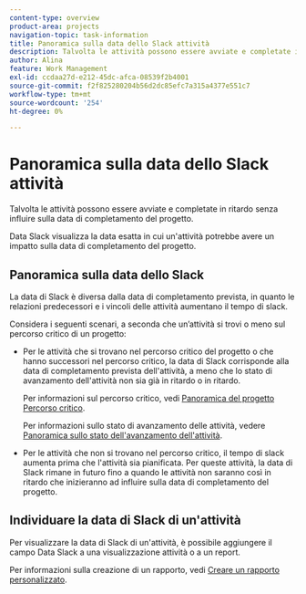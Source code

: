 ```yaml
---
content-type: overview
product-area: projects
navigation-topic: task-information
title: Panoramica sulla data dello Slack attività
description: Talvolta le attività possono essere avviate e completate in ritardo senza influire sulla data di completamento del progetto.
author: Alina
feature: Work Management
exl-id: ccdaa27d-e212-45dc-afca-08539f2b4001
source-git-commit: f2f825280204b56d2dc85efc7a315a4377e551c7
workflow-type: tm+mt
source-wordcount: '254'
ht-degree: 0%

---
```


# Panoramica sulla data dello Slack attività

Talvolta le attività possono essere avviate e completate in ritardo senza influire sulla data di completamento del progetto.

Data Slack visualizza la data esatta in cui un&#39;attività potrebbe avere un impatto sulla data di completamento del progetto.

## Panoramica sulla data dello Slack

La data di Slack è diversa dalla data di completamento prevista, in quanto le relazioni predecessori e i vincoli delle attività aumentano il tempo di slack.

Considera i seguenti scenari, a seconda che un’attività si trovi o meno sul percorso critico di un progetto:

* Per le attività che si trovano nel percorso critico del progetto o che hanno successori nel percorso critico, la data di Slack corrisponde alla data di completamento prevista dell&#39;attività, a meno che lo stato di avanzamento dell&#39;attività non sia già in ritardo o in ritardo.

   Per informazioni sul percorso critico, vedi [Panoramica del progetto Percorso critico](../../../manage-work/tasks/manage-tasks/critical-path.md).

   Per informazioni sullo stato di avanzamento delle attività, vedere [Panoramica sullo stato dell&#39;avanzamento dell&#39;attività](../../../manage-work/tasks/task-information/task-progress-status.md).

* Per le attività che non si trovano nel percorso critico, il tempo di slack aumenta prima che l&#39;attività sia pianificata. Per queste attività, la data di Slack rimane in futuro fino a quando le attività non saranno così in ritardo che inizieranno ad influire sulla data di completamento del progetto.

## Individuare la data di Slack di un&#39;attività

Per visualizzare la data di Slack di un&#39;attività, è possibile aggiungere il campo Data Slack a una visualizzazione attività o a un report.

Per informazioni sulla creazione di un rapporto, vedi [Creare un rapporto personalizzato](../../../reports-and-dashboards/reports/creating-and-managing-reports/create-custom-report.md).

